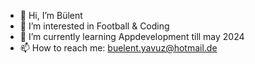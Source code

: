 - 👋 Hi, I’m Bülent
- 👀 I’m interested in Football & Coding
- 🌱 I’m currently learning Appdevelopment till may 2024
- 📫 How to reach me: buelent.yavuz@hotmail.de


